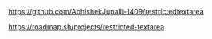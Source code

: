 https://github.com/AbhishekJupalli-1409/restrictedtextarea


https://roadmap.sh/projects/restricted-textarea
